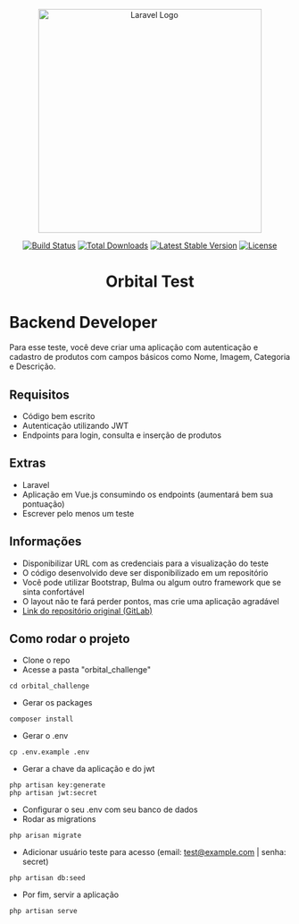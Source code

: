 <p align="center"><a href="https://laravel.com" target="_blank"><img src="https://raw.githubusercontent.com/laravel/art/master/logo-lockup/5%20SVG/2%20CMYK/1%20Full%20Color/laravel-logolockup-cmyk-red.svg" width="400" alt="Laravel Logo"></a></p>

<p align="center">
<a href="https://travis-ci.org/laravel/framework"><img src="https://travis-ci.org/laravel/framework.svg" alt="Build Status"></a>
<a href="https://packagist.org/packages/laravel/framework"><img src="https://img.shields.io/packagist/dt/laravel/framework" alt="Total Downloads"></a>
<a href="https://packagist.org/packages/laravel/framework"><img src="https://img.shields.io/packagist/v/laravel/framework" alt="Latest Stable Version"></a>
<a href="https://packagist.org/packages/laravel/framework"><img src="https://img.shields.io/packagist/l/laravel/framework" alt="License"></a>
</p>

# <p align="center"> Orbital Test </p>

# Backend Developer
Para esse teste, você deve criar uma aplicação com autenticação e cadastro de produtos com campos básicos como Nome, Imagem, Categoria e Descrição.

## Requisitos
- Código bem escrito
- Autenticação utilizando JWT
- Endpoints para login, consulta e inserção de produtos

## Extras
- Laravel
- Aplicação em Vue.js consumindo os endpoints (aumentará bem sua pontuação)
- Escrever pelo menos um teste

## Informações
- Disponibilizar URL com as credenciais para a visualização do teste
- O código desenvolvido deve ser disponibilizado em um repositório
- Você pode utilizar Bootstrap, Bulma ou algum outro framework que se sinta confortável
- O layout não te fará perder pontos, mas crie uma aplicação agradável 
- <a href="https://gitlab.com/orbital-code/orbital/tests/backend-developer/-/tree/master/">Link do repositório original  (GitLab) </a>

## Como rodar o projeto
- Clone o repo
- Acesse a pasta "orbital_challenge"
```
cd orbital_challenge
```
- Gerar os packages
```
composer install
```
- Gerar o .env
```
cp .env.example .env
```
- Gerar a chave da aplicação e do jwt
```
php artisan key:generate
php artisan jwt:secret
```
- Configurar o seu .env com seu banco de dados
- Rodar as migrations
```
php arisan migrate
```
- Adicionar usuário teste para acesso (email: test@example.com | senha: secret)
```
php artisan db:seed
```
- Por fim, servir a aplicação
```
php artisan serve
```

